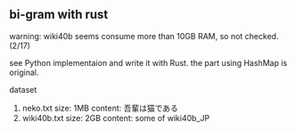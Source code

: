 ## bi-gram with rust

warning: wiki40b seems consume more than 10GB RAM, so not checked.(2/17)

see Python implementaion and write it with Rust.
the part using HashMap is original.

dataset
1. neko.txt
size: 1MB
content: 吾輩は猫である
2. wiki40b.txt
size: 2GB
content: some of wiki40b_JP


